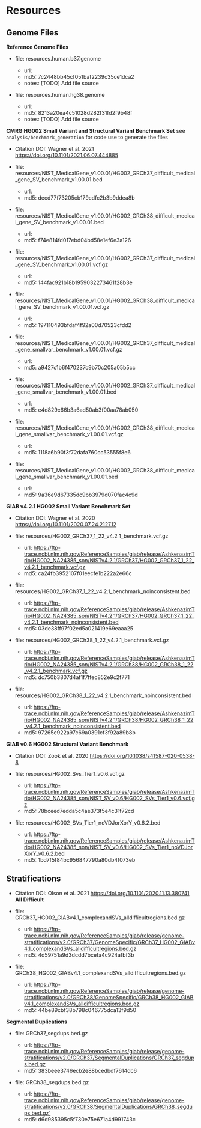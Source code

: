 # Resources
<!-- File use description
- data files (read-only) obtained from community resource, e.g. human reference genome, or GIAB benchmark set. 
- Include source (e.g. url, doi), accession information (data accessed), and MD5 in this README for reproducibility and transparency.
-->

## Genome Files

__Reference Genome Files__
- file: resources.human.b37.genome
	- url:
	- md5: 7c2448bb45cf051baf2239c35ce1dca2
	- notes: [TODO] Add file source

- file: resources.human.hg38.genome
	- url:
	- md5: 8213a20ea4c51028d282f31fd2f9b48f
	- notes: [TODO] Add file source


__CMRG HG002 Small Variant and Structural Variant Benchmark Set__
see `analysis/benchmark_generation` for code use to generate the files 

- Citation DOI: Wagner et al. 2021 https://doi.org/10.1101/2021.06.07.444885 
- file: resources/NIST_MedicalGene_v1.00.01/HG002_GRCh37_difficult_medical_gene_SV_benchmark_v1.00.01.bed
	- url:
	- md5: decd77f73205cb179cdfc2b3b9ddea8b

- file: resources/NIST_MedicalGene_v1.00.01/HG002_GRCh38_difficult_medical_gene_SV_benchmark_v1.00.01.bed
	- url:
	- md5: f74e814fd017ebd04bd58e1ef6e3a126

- file: resources/NIST_MedicalGene_v1.00.01/HG002_GRCh37_difficult_medical_gene_SV_benchmark_v1.00.01.vcf.gz
	- url:
	- md5: 144fac921b18b1959032273461f28b3e  

- file: resources/NIST_MedicalGene_v1.00.01/HG002_GRCh38_difficult_medical_gene_SV_benchmark_v1.00.01.vcf.gz
	- url:
	- md5: 197110493bfdaf4f92a00d70523cfdd2

- file: resources/NIST_MedicalGene_v1.00.01/HG002_GRCh37_difficult_medical_gene_smallvar_benchmark_v1.00.01.vcf.gz
	- url:
	- md5: a9427c1b6f470237c9b70c205a05b5cc

- file: resources/NIST_MedicalGene_v1.00.01/HG002_GRCh37_difficult_medical_gene_smallvar_benchmark_v1.00.01.bed
	- url:
	- md5: e4d829c66b3a6ad50ab3f00aa78ab050

- file: resources/NIST_MedicalGene_v1.00.01/HG002_GRCh38_difficult_medical_gene_smallvar_benchmark_v1.00.01.vcf.gz
	- url:
	- md5: 1118a6b90f3f72dafa760cc53555f8e6

- file: resources/NIST_MedicalGene_v1.00.01/HG002_GRCh38_difficult_medical_gene_smallvar_benchmark_v1.00.01.bed 
	- url:
	- md5: 9a36e9d67335dc9bb3979d070fac4c9d


__GIAB v4.2.1 HG002 Small Variant Benchmark Set__ 
- Citation DOI: Wagner et al. 2020 https://doi.org/10.1101/2020.07.24.212712 
- file: resources/HG002_GRCh37_1_22_v4.2 1_benchmark.vcf.gz
	- url: https://ftp-trace.ncbi.nlm.nih.gov/ReferenceSamples/giab/release/AshkenazimTrio/HG002_NA24385_son/NISTv4.2.1/GRCh37/HG002_GRCh37_1_22_v4.2.1_benchmark.vcf.gz
	- md5: ca24fb3952107f01eecfe1b222a2e66c

- file: resources/HG002_GRCh37_1_22_v4.2.1_benchmark_noinconsistent.bed
	- url: https://ftp-trace.ncbi.nlm.nih.gov/ReferenceSamples/giab/release/AshkenazimTrio/HG002_NA24385_son/NISTv4.2.1/GRCh37/HG002_GRCh37_1_22_v4.2.1_benchmark_noinconsistent.bed
	- md5: 03de38ff97f02ed5a021419e69eaaa25

- file: resources/HG002_GRCh38_1_22_v4.2.1_benchmark.vcf.gz
	- url: https://ftp-trace.ncbi.nlm.nih.gov/ReferenceSamples/giab/release/AshkenazimTrio/HG002_NA24385_son/NISTv4.2.1/GRCh38/HG002_GRCh38_1_22_v4.2.1_benchmark.vcf.gz
	- md5: dc750b3807d4af1f7ffec852e9c2f771

- file: resources/HG002_GRCh38_1_22_v4.2.1_benchmark_noinconsistent.bed
	- url: https://ftp-trace.ncbi.nlm.nih.gov/ReferenceSamples/giab/release/AshkenazimTrio/HG002_NA24385_son/NISTv4.2.1/GRCh38/HG002_GRCh38_1_22_v4.2.1_benchmark_noinconsistent.bed
	- md5: 97265e922a97c69a0391cf3f92a89b8b


__GIAB v0.6 HG002 Structural Variant Benchmark__
- Citation DOI: Zook et al. 2020 https://doi.org/10.1038/s41587-020-0538-8
- file: resources/HG002_Svs_Tier1_v0.6.vcf.gz
	- url: https://ftp-trace.ncbi.nlm.nih.gov/ReferenceSamples/giab/release/AshkenazimTrio/HG002_NA24385_son/NIST_SV_v0.6/HG002_SVs_Tier1_v0.6.vcf.gz
	- md5: 78bceed7edda5c4ae373f5e4c31f72cd

- file: resources/HG002_SVs_Tier1_noVDJorXorY_v0.6.2.bed
	- url: https://ftp-trace.ncbi.nlm.nih.gov/ReferenceSamples/giab/release/AshkenazimTrio/HG002_NA24385_son/NIST_SV_v0.6/HG002_SVs_Tier1_noVDJorXorY_v0.6.2.bed
	- md5: 1bd7f5f84bc956847790a80db4f073eb

## Stratifications
- Citation DOI: Olson et al. 2021 https://doi.org/10.1101/2020.11.13.380741 
__All Difficult__

- file: GRCh37_HG002_GIABv4.1_complexandSVs_alldifficultregions.bed.gz
	- url: https://ftp-trace.ncbi.nlm.nih.gov/ReferenceSamples/giab/release/genome-stratifications/v2.0/GRCh37/GenomeSpecific/GRCh37_HG002_GIABv4.1_complexandSVs_alldifficultregions.bed.gz
	- md5: 4d59751a9d3dcdd7bcefa4c924afbf3b

- file: GRCh38_HG002_GIABv4.1_complexandSVs_alldifficultregions.bed.gz
	- url: https://ftp-trace.ncbi.nlm.nih.gov/ReferenceSamples/giab/release/genome-stratifications/v2.0/GRCh38/GenomeSpecific/GRCh38_HG002_GIABv4.1_complexandSVs_alldifficultregions.bed.gz
	- md5: 44be89cbf38b798c046775dca13f9d50


__Segmental Duplications__

- file: GRCh37_segdups.bed.gz
	- url: https://ftp-trace.ncbi.nlm.nih.gov/ReferenceSamples/giab/release/genome-stratifications/v2.0/GRCh37/SegmentalDuplications/GRCh37_segdups.bed.gz
	- md5: 383beee3746ecb2e88bcedbdf7614dc6

- file: GRCh38_segdups.bed.gz
	- url: https://ftp-trace.ncbi.nlm.nih.gov/ReferenceSamples/giab/release/genome-stratifications/v2.0/GRCh38/SegmentalDuplications/GRCh38_segdups.bed.gz`
	- md5: d6d985395c5f730e75e671a4d991743c
